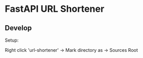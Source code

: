 # FastAPI URL Shortener

## Develop

Setup:

Right click 'url-shortener'  -> Mark directory as -> Sources Root

